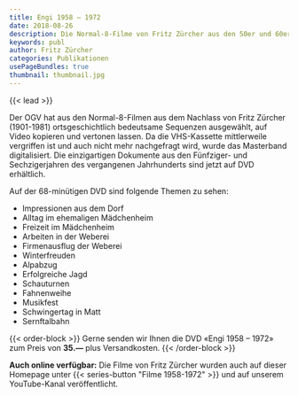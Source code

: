 ```yaml
---
title: Engi 1958 – 1972
date: 2018-08-26
description: Die Normal-8-Filme von Fritz Zürcher aus den 50er und 60er-Jahren
keywords: publ
author: Fritz Zürcher
categories: Publikationen
usePageBundles: true
thumbnail: thumbnail.jpg
---
```


{{< lead >}}

Der OGV hat aus den Normal-8-Filmen aus dem Nachlass von Fritz Zürcher
(1901-1981) ortsgeschichtlich bedeutsame Sequenzen ausgewählt, auf Video
kopieren und vertonen lassen. Da die VHS-Kassette mittlerweile vergriffen ist
und auch nicht mehr nachgefragt wird, wurde das Masterband digitalisiert. Die
einzigartigen Dokumente aus den Fünfziger- und Sechzigerjahren des vergangenen
Jahrhunderts sind jetzt auf DVD erhältlich.

Auf der 68-minütigen DVD sind folgende Themen zu sehen:

* Impressionen aus dem Dorf
* Alltag im ehemaligen Mädchenheim
* Freizeit im Mädchenheim
* Arbeiten in der Weberei
* Firmenausflug der Weberei
* Winterfreuden
* Alpabzug
* Erfolgreiche Jagd
* Schauturnen
* Fahnenweihe
* Musikfest
* Schwingertag in Matt
* Sernftalbahn

{{< order-block >}}
Gerne senden wir Ihnen die DVD «Engi 1958 – 1972» zum Preis von **35.—** plus
Versandkosten.
{{< /order-block >}}

**Auch online verfügbar:** Die Filme von Fritz Zürcher wurden auch auf
dieser Homepage unter {{< series-button "Filme 1958-1972" >}} und auf
unserem YouTube-Kanal veröffentlicht.
